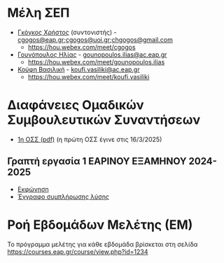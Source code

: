 # Μέλη ΣΕΠ

* [Γκόγκος Χρήστος](https://www.linkedin.com/in/christos-gogos-07a75bb) (συντονιστής)  - cgogos@eap.gr;cgogos@uoi.gr;chgogos@gmail.com
    * <https://hou.webex.com/meet/cgogos>
* [Γουνόπουλος Ηλίας](https://www.linkedin.com/in/eliasgounopoulos/) - gounopoulos.ilias@ac.eap.gr
    * <https://hou.webex.com/meet/gounopoulos.ilias>
* [Κούφη Βασιλική](https://www.linkedin.com/in/vassiliki-koufi-163a6512/) - koufi.vasiliki@ac.eap.gr
    * <https://hou.webex.com/meet/koufi.vasiliki>

# Διαφάνειες Ομαδικών Συμβουλευτικών Συναντήσεων

* [1η ΟΣΣ (pdf)](./resources/4/ΔΙΑΦΑΝΕΙΕΣ%201ΗΣ%20ΟΣΣ.pdf) (η πρώτη ΟΣΣ έγινε στις 16/3/2025)
<!-- * [2η ΟΣΣ (pdf)](./resources/3/ΔΙΑΦΑΝΕΙΕΣ%202ΗΣ%20ΟΣΣ.pdf) (η δεύτερη ΟΣΣ έγινε στις 5/6/2025)
* [3η ΟΣΣ (pdf)](./resources/3/ΔΙΑΦΑΝΕΙΕΣ%203ΗΣ%20ΟΣΣ.pdf) (η δεύτερη ΟΣΣ έγινε στις 30/11/2024) -->

## Γραπτή εργασία 1 ΕΑΡΙΝΟΥ ΕΞΑΜΗΝΟΥ 2024-2025

* [Εκφώνηση](./resources/4/spring_2024_2025_ge1.pdf)
* [Έγγραφο συμπλήρωσης λύσης](./resources/4/2024-25_DMD54_[toeponymosas]_GE1_[tmima].docx)
<!-- * [Ενδεικτική λύση](./resources/4/spring_2024_2025_ge1_sol.pdf)
    * [Excel αρχείο για το ερώτημα 1](./resources/4/spring_2024_2025_ge1_erotima1.xlsx)
    * [Project Libre αρχείο για το ερώτημα 2](./resources/4/spring_2024_2025_ge1_erotima2.pod) -->

<!-- 
<!-- ## Γραπτή εργασία 2 ΧΕΙΜΕΡΙΝΟΥ ΕΞΑΜΗΝΟΥ 2024-2025  -->
<!-- Η γραπτή εργασία 2 του τρέχοντος εξαμήνου ανακοινώθηκε στις 1/11/2024 -->
<!-- * [Εκφώνηση](./resources/3/fall_2024_2025_ge2.pdf)
* [Έγγραφο συμπλήρωσης λύσης](./resources/3/2024-25_DMD54_[toeponymosas]_GE2_[tmima].docx)
* [Ενδεικτική λύση](./resources/3/fall_2024_2025_ge2_sol.pdf) -->

<!-- ## Κουίζ προετοιμασίας για τη ΓΕ3 
<https://forms.gle/MvpACQUaNhgCwroT9> -->

# Ροή Εβδομάδων Μελέτης (ΕΜ)

Το πρόγραμμα μελέτης για κάθε εβδομάδα βρίσκεται στη σελίδα <https://courses.eap.gr/course/view.php?id=1234>